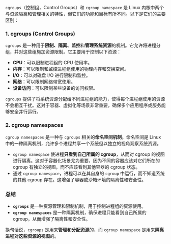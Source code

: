 `cgroups`（控制组，Control Groups）和 `cgroup namespace` 是 Linux 内核中两个与资源隔离和管理相关的特性，但它们的功能和目标有所不同。以下是它们的主要区别：

### 1. **cgroups (Control Groups)**

`cgroups` 是一种用于**限制、隔离、监控**和**管理系统资源**的机制。它允许将进程分组，并对这些组施加资源限制。它主要用于控制以下资源：

- **CPU**：可以限制进程组的 CPU 使用率。
- **内存**：可以限制和监控进程组使用的物理内存和交换空间。
- **I/O**：可以对磁盘 I/O 进行限制和监控。
- **网络**：可以限制网络带宽使用。
- **设备访问**：可以限制某些设备的访问权限。

`cgroups` 提供了将系统资源分配给不同进程组的能力，使得每个进程组使用的资源不会相互干扰。这对于容器、虚拟化等场景非常重要，确保多个应用程序或服务能够安全并行运行。

### 2. **cgroup namespaces**

`cgroup namespaces` 是一种与 `cgroups` 相关的**命名空间机制**。命名空间是 Linux 中的一种隔离机制，允许多个进程共享一个系统但以独立的视角观察系统资源。

- `cgroup namespace` 使进程**只看到自己所属的 cgroup**，从而对 cgroup 的视图进行隔离。这对于容器化场景尤为重要，因为不同的容器应该对它们所在的 cgroup 有独立的视图，而不应该看到其他容器的 cgroup 状态。
- 通过 `cgroup namespace`，进程可以在其自身的 `cgroup` 中运行，而不知道系统的其他 cgroup 存在。这增强了容器或沙箱环境的隔离性和安全性。

### 总结

- **`cgroups`** 是一种资源管理和限制机制，用于控制进程组的资源使用。
- **`cgroup namespaces`** 是一种隔离机制，确保进程只能看到自己所属的 cgroup，从而增强了隔离性和安全性。

换句话说，`cgroups` 是用来**管理和分配资源**的，而 `cgroup namespace` 是用来**隔离进程对这些资源的视图**的。
